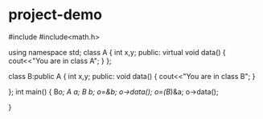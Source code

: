 # project-demo
#include <iostream>
#include<math.h>

using namespace std;
class A 
{
    int x,y;
    public:
    virtual void data()
    {
        cout<<"You are in class A";
    }
};

class B:public A
{
    int x,y;
    public:
    void data()
    {
        cout<<"You are in class B";
    }
    
};
int main()
{
    B*o;
    A a;
    B b;
    o=&b;
    o->data();
    o=(B*)&a;
    o->data();
    
}
